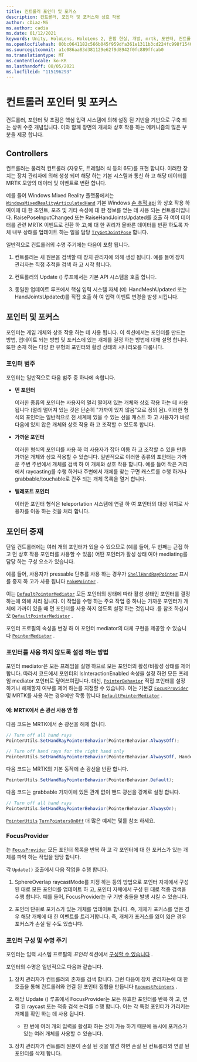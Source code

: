 ```yaml
---
title: 컨트롤러 포인터 및 포커스
description: 컨트롤러, 포인터 및 포커스와 상호 작용
author: cDiaz-MS
ms.author: cadia
ms.date: 01/12/2021
keywords: Unity, HoloLens, HoloLens 2, 혼합 현실, 개발, mrtk, 포인터, 컨트롤러
ms.openlocfilehash: 00bc0641182c566b045f959dfa361e1311b3cd224fc998f154010ad2996679ae
ms.sourcegitcommit: a1c086aa83d381129e62f9d8942f0fc889ffcab0
ms.translationtype: MT
ms.contentlocale: ko-KR
ms.lasthandoff: 08/05/2021
ms.locfileid: "115196293"
---
```

# <a name="controllers-pointers-and-focus"></a>컨트롤러 포인터 및 포커스

컨트롤러, 포인터 및 초점은 핵심 입력 시스템에 의해 설정 된 기반을 기반으로 구축 되는 상위 수준 개념입니다. 이와 함께 장면의 개체와 상호 작용 하는 메커니즘의 많은 부분을 제공 합니다.

## <a name="controllers"></a>Controllers

컨트롤러는 물리적 컨트롤러 (자유도, 트레일러 식 등의 6도)를 표현 합니다. 이러한 장치는 장치 관리자에 의해 생성 되며 해당 하는 기본 시스템과 통신 하 고 해당 데이터를 MRTK 모양의 데이터 및 이벤트로 변환 합니다.

예를 들어 Windows Mixed Reality 플랫폼에서는 [`WindowsMixedRealityArticulatedHand`](xref:Microsoft.MixedReality.Toolkit.WindowsMixedReality.Input.WindowsMixedRealityArticulatedHand) 기본 Windows [손 추적 api](/uwp/api/windows.ui.input.spatial.spatialinteractionsourcestate) 와 상호 작용 하 여이에 대 한 조인트, 포즈 및 기타 속성에 대 한 정보를 얻는 데 사용 되는 컨트롤러입니다. RaisePoseInputChanged 또는 RaiseHandJointsUpdated를 호출 하 여이 데이터를 관련 MRTK 이벤트로 전환 하 고,에 대 한 쿼리가 올바른 데이터를 반환 하도록 자체 내부 상태를 업데이트 하는 일을 담당 [`TryGetJointPose`](xref:Microsoft.MixedReality.Toolkit.Input.HandJointUtils.TryGetJointPose%2A) 합니다.

일반적으로 컨트롤러의 수명 주기에는 다음이 포함 됩니다.

1. 컨트롤러는 새 원본을 검색할 때 장치 관리자에 의해 생성 됩니다. 예를 들어 장치 관리자는 직접 추적을 검색 하 고 시작 합니다.

2. 컨트롤러의 Update () 루프에서는 기본 API 시스템을 호출 합니다.

3. 동일한 업데이트 루프에서 핵심 입력 시스템 자체 (예: HandMeshUpdated 또는 HandJointsUpdated)를 직접 호출 하 여 입력 이벤트 변경을 발생 시킵니다.

## <a name="pointers-and-focus"></a>포인터 및 포커스

포인터는 게임 개체와 상호 작용 하는 데 사용 됩니다. 이 섹션에서는 포인터를 만드는 방법, 업데이트 되는 방법 및 포커스에 있는 개체를 결정 하는 방법에 대해 설명 합니다. 또한 존재 하는 다양 한 유형의 포인터와 활성 상태의 시나리오를 다룹니다.

### <a name="pointer-categories"></a>포인터 범주

포인터는 일반적으로 다음 범주 중 하나에 속합니다.

- **먼 포인터**

  이러한 종류의 포인터는 사용자의 멀리 떨어져 있는 개체와 상호 작용 하는 데 사용 됩니다 (멀리 떨어져 있는 것은 단순히 "가까이 있지 않음"으로 정의 됨). 이러한 형식의 포인터는 일반적으로 전 세계에 있을 수 있는 선을 캐스트 하 고 사용자가 바로 다음에 있지 않은 개체와 상호 작용 하 고 조작할 수 있도록 합니다.

- **가까운 포인터**

  이러한 형식의 포인터를 사용 하 여 사용자가 잡아 이동 하 고 조작할 수 있을 만큼 가까운 개체와 상호 작용할 수 있습니다. 일반적으로 이러한 종류의 포인터는 가까운 주변 주변에서 개체를 검색 하 여 개체와 상호 작용 합니다. 예를 들어 작은 거리에서 raycasting를 수행 하거나 주변에서 개체를 찾는 구면 캐스트를 수행 하거나 grabbable/touchable로 간주 되는 개체 목록을 열거 합니다.

- **텔레포트 포인터**

  이러한 포인터 형식은 teleportation 시스템에 연결 하 여 포인터의 대상 위치로 사용자를 이동 하는 것을 처리 합니다.

## <a name="pointer-mediation"></a>포인터 중재

단일 컨트롤러에는 여러 개의 포인터가 있을 수 있으므로 (예를 들어, 두 번째는 근접 하 고 먼 상호 작용 포인터를 사용할 수 있음) 어떤 포인터가 활성 상태 여야 mediating를 담당 하는 구성 요소가 있습니다.

예를 들어, 사용자가 pressable 단추를 사용 하는 경우가 [`ShellHandRayPointer`](xref:Microsoft.MixedReality.Toolkit.Input.ShellHandRayPointer) 표시를 중지 하 고가 사용 됩니다 [`PokePointer`](xref:Microsoft.MixedReality.Toolkit.Input.PokePointer) .

이는 [`DefaultPointerMediator`](xref:Microsoft.MixedReality.Toolkit.Input.DefaultPointerMediator) 모든 포인터의 상태에 따라 활성 상태인 포인터를 결정 하는에 의해 처리 됩니다. 이 작업을 수행 하는 주요 작업 중 하나는 가까운 포인터가 개체에 가까이 있을 때 먼 포인터를 사용 하지 않도록 설정 하는 것입니다 .를 참조 하십시오 [`DefaultPointerMediator`](xref:Microsoft.MixedReality.Toolkit.Input.DefaultPointerMediator) .

포인터 프로필의 속성을 변경 하 여 포인터 mediator의 대체 구현을 제공할 수 있습니다 [`PointerMediator`](xref:Microsoft.MixedReality.Toolkit.Input.MixedRealityPointerProfile.PointerMediator) .

### <a name="how-to-disable-pointers"></a>포인터를 사용 하지 않도록 설정 하는 방법

포인터 mediator은 모든 프레임을 실행 하므로 모든 포인터의 활성/비활성 상태를 제어 합니다. 따라서 코드에서 포인터의 IsInteractionEnabled 속성을 설정 하면 모든 프레임 mediator 포인터로 덮어쓰여집니다. 대신, [`PointerBehavior`](xref:Microsoft.MixedReality.Toolkit.Input.PointerBehavior) 직접 포인터를 설정 하거나 해제할지 여부를 제어 하는를 지정할 수 있습니다. 이는 기본값 [`FocusProvider`](xref:Microsoft.MixedReality.Toolkit.Input.FocusProvider) 및 MRTK를 사용 하는 경우에만 작동 합니다 [`DefaultPointerMediator`](xref:Microsoft.MixedReality.Toolkit.Input.DefaultPointerMediator) .

#### <a name="example-disable-hand-rays-in-mrtk"></a>예: MRTK에서 손 광선 사용 안 함

다음 코드는 MRTK에서 손 광선을 해제 합니다.

```c#
// Turn off all hand rays
PointerUtils.SetHandRayPointerBehavior(PointerBehavior.AlwaysOff);

// Turn off hand rays for the right hand only
PointerUtils.SetHandRayPointerBehavior(PointerBehavior.AlwaysOff, Handedness.Right);
```

다음 코드는 MRTK의 기본 동작에 손 광선을 반환 합니다.

```c#
PointerUtils.SetHandRayPointerBehavior(PointerBehavior.Default);
```

다음 코드는 grabbable 가까이에 있든 관계 없이 핸드 광선을 강제로 설정 합니다.

```c#
// Turn off all hand rays
PointerUtils.SetHandRayPointerBehavior(PointerBehavior.AlwaysOn);
```

[`PointerUtils`](xref:Microsoft.MixedReality.Toolkit.Input.PointerUtils) [`TurnPointersOnOff`](xref:Microsoft.MixedReality.Toolkit.Examples.Demos.DisablePointersExample) 더 많은 예제는 및를 참조 하세요.

### <a name="focusprovider"></a>FocusProvider

는 [`FocusProvider`](xref:Microsoft.MixedReality.Toolkit.Input.FocusProvider) 모든 포인터 목록을 반복 하 고 각 포인터에 대 한 포커스가 있는 개체를 파악 하는 작업을 담당 합니다.

각 `Update()` 호출에서 다음 작업을 수행 합니다.

1. SphereOverlap raycastMode를 지정 하는 등의 방법으로 포인터 자체에서 구성 된 대로 모든 포인터를 업데이트 하 고, 포인터 자체에서 구성 된 대로 적중 검색을 수행 합니다. 예를 들어, FocusProvider는 구 기반 충돌을 발생 시킬 수 있습니다.

2. 포인터 단위로 포커스가 있는 개체를 업데이트 합니다. 즉, 개체가 포커스를 얻은 경우 해당 개체에 대 한 이벤트를 트리거합니다. 즉, 개체가 포커스를 잃어 잃은 경우 포커스가 손실 될 수도 있습니다.

### <a name="pointer-configuration-and-lifecycle"></a>포인터 구성 및 수명 주기

포인터는 입력 시스템 프로필의 *포인터* 섹션에서 [구성할 수 있습니다](../features/input/pointers.md) .

포인터의 수명은 일반적으로 다음과 같습니다.

1. 장치 관리자가 컨트롤러의 존재를 검색 합니다. 그런 다음이 장치 관리자는에 대 한 호출을 통해 컨트롤러와 연결 된 포인터 집합을 만듭니다 [`RequestPointers`](xref:Microsoft.MixedReality.Toolkit.Input.BaseInputDeviceManager) .

2. 해당 Update () 루프에서 FocusProvider는 모든 유효한 포인터를 반복 하 고, 연결 된 raycast 또는 적중 검색 논리를 수행 합니다. 이는 각 특정 포인터가 가리키는 개체를 확인 하는 데 사용 됩니다.

    - 한 번에 여러 개의 입력을 활성화 하는 것이 가능 하기 때문에 동시에 포커스가 있는 여러 개체를 사용할 수 있습니다.

3. 장치 관리자가 컨트롤러 원본이 손실 된 것을 발견 하면 손실 된 컨트롤러와 연결 된 포인터를 삭제 합니다.